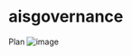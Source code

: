 # aisgovernance
Plan
![image](https://github.com/user-attachments/assets/75fe1fb3-27b3-457b-8d90-62cc1afada11)


